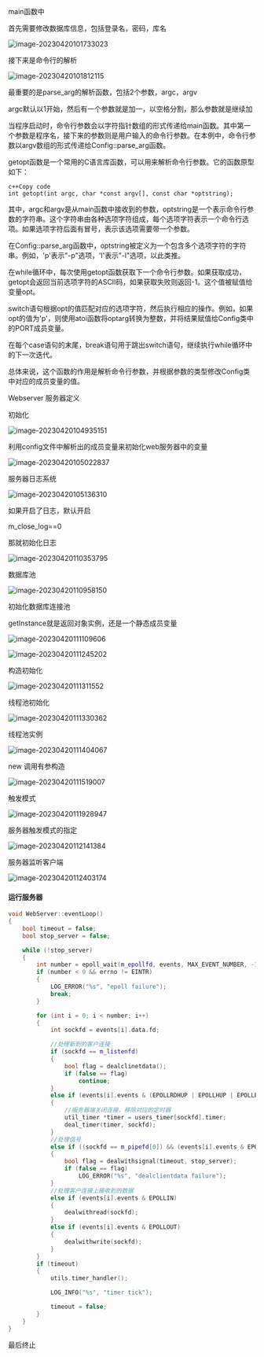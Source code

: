 main函数中

首先需要修改数据库信息，包括登录名，密码，库名

![image-20230420101733023](markdown-image/Tinywebserver流程.assets/image-20230420101733023.png)

接下来是命令行的解析

![image-20230420101812115](markdown-image/Tinywebserver流程.assets/image-20230420101812115.png)



最重要的是parse_arg的解析函数，包括2个参数，argc，argv

argc默认以1开始，然后有一个参数就是加一，以空格分割，那么参数就是继续加



当程序启动时，命令行参数会以字符指针数组的形式传递给main函数。其中第一个参数是程序名，接下来的参数则是用户输入的命令行参数。在本例中，命令行参数以argv数组的形式传递给Config::parse_arg函数。

getopt函数是一个常用的C语言库函数，可以用来解析命令行参数。它的函数原型如下：

```
c++Copy code
int getopt(int argc, char *const argv[], const char *optstring);
```

其中，argc和argv是从main函数中接收到的参数，optstring是一个表示命令行参数的字符串。这个字符串由各种选项字符组成，每个选项字符表示一个命令行选项。如果选项字符后面有冒号，表示该选项需要带一个参数。

在Config::parse_arg函数中，optstring被定义为一个包含多个选项字符的字符串。例如，'p'表示"-p"选项，'l'表示"-l"选项，以此类推。

在while循环中，每次使用getopt函数获取下一个命令行参数。如果获取成功，getopt会返回当前选项字符的ASCII码，如果获取失败则返回-1。这个值被赋值给变量opt。

switch语句根据opt的值匹配对应的选项字符，然后执行相应的操作。例如，如果opt的值为'p'，则使用atoi函数将optarg转换为整数，并将结果赋值给Config类中的PORT成员变量。

在每个case语句的末尾，break语句用于跳出switch语句，继续执行while循环中的下一次迭代。

总体来说，这个函数的作用是解析命令行参数，并根据参数的类型修改Config类中对应的成员变量的值。



Webserver 服务器定义

初始化

![image-20230420104935151](markdown-image/Tinywebserver流程.assets/image-20230420104935151.png)

利用config文件中解析出的成员变量来初始化web服务器中的变量

![image-20230420105022837](markdown-image/Tinywebserver流程.assets/image-20230420105022837.png)

服务器日志系统



![image-20230420105136310](markdown-image/Tinywebserver流程.assets/image-20230420105136310.png)

如果开启了日志，默认开启

m_close_log==0

那就初始化日志

![image-20230420110353795](markdown-image/Tinywebserver流程.assets/image-20230420110353795.png)

数据库池

![image-20230420110958150](markdown-image/Tinywebserver流程.assets/image-20230420110958150.png)

初始化数据库连接池

getInstance就是返回对象实例，还是一个静态成员变量



![image-20230420111109606](markdown-image/Tinywebserver流程.assets/image-20230420111109606.png)



![image-20230420111245202](markdown-image/Tinywebserver流程.assets/image-20230420111245202.png)

构造初始化

![image-20230420111311552](markdown-image/Tinywebserver流程.assets/image-20230420111311552.png)

线程池初始化

![image-20230420111330362](markdown-image/Tinywebserver流程.assets/image-20230420111330362.png)

线程池实例

![image-20230420111404067](markdown-image/Tinywebserver流程.assets/image-20230420111404067.png)

new 调用有参构造

![image-20230420111519007](markdown-image/Tinywebserver流程.assets/image-20230420111519007.png)



触发模式

![image-20230420111928947](markdown-image/Tinywebserver流程.assets/image-20230420111928947.png)



服务器触发模式的指定

![image-20230420112141384](markdown-image/Tinywebserver流程.assets/image-20230420112141384.png)



服务器监听客户端

![image-20230420112403174](markdown-image/Tinywebserver流程.assets/image-20230420112403174.png)



#### 运行服务器

```cpp
void WebServer::eventLoop()
{
    bool timeout = false;
    bool stop_server = false;

    while (!stop_server)
    {
        int number = epoll_wait(m_epollfd, events, MAX_EVENT_NUMBER, -1);
        if (number < 0 && errno != EINTR)
        {
            LOG_ERROR("%s", "epoll failure");
            break;
        }

        for (int i = 0; i < number; i++)
        {
            int sockfd = events[i].data.fd;

            //处理新到的客户连接
            if (sockfd == m_listenfd)
            {
                bool flag = dealclinetdata();
                if (false == flag)
                    continue;
            }
            else if (events[i].events & (EPOLLRDHUP | EPOLLHUP | EPOLLERR))
            {
                //服务器端关闭连接，移除对应的定时器
                util_timer *timer = users_timer[sockfd].timer;
                deal_timer(timer, sockfd);
            }
            //处理信号
            else if ((sockfd == m_pipefd[0]) && (events[i].events & EPOLLIN))
            {
                bool flag = dealwithsignal(timeout, stop_server);
                if (false == flag)
                    LOG_ERROR("%s", "dealclientdata failure");
            }
            //处理客户连接上接收到的数据
            else if (events[i].events & EPOLLIN)
            {
                dealwithread(sockfd);
            }
            else if (events[i].events & EPOLLOUT)
            {
                dealwithwrite(sockfd);
            }
        }
        if (timeout)
        {
            utils.timer_handler();

            LOG_INFO("%s", "timer tick");

            timeout = false;
        }
    }
}
```



最后终止







